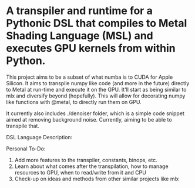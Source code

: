 # A transpiler and runtime for a Pythonic DSL that compiles to Metal Shading Language (MSL) and executes GPU kernels from within Python.
This project aims to be a subset of what numba is to CUDA for Apple Silicon. It aims to transpile numpy like code (and more in the future) directly to Metal at run-time and execute it on the GPU. It'll start as being similar to mlx and diversify beyond (hopefully). This will allow for decorating numpy like functions with @metal, to directly run them on GPU.

It currently also includes ./denoiser folder, which is a simple code snippet aimed at removing background noise. Currently, aiming to be able to transpile that.

DSL Language Description:


Personal To-Do:
1. Add more features to the transpiler, constants, binops, etc.
2. Learn about what comes after the transpilation, how to manage resources to GPU, when to read/write from it and CPU
3. Check-up on ideas and methods from other similar projects like mlx
